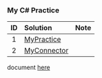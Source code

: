 ### My C# Practice

| ID  | Solution                      | Note |
| :-: | :---------------------------- | :--- |
|  1  | [MyPractice](./MyPractice/)   |
|  2  | [MyConnector](./MyConnector/) |

document [here](./documents/)

